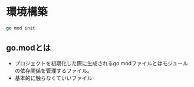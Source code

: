 # 環境構築

```go
go mod init
```
## go.modとは
- プロジェクトを初期化した際に生成されるgo.modファイルとはモジュールの依存関係を管理するファイル。
- 基本的に触らなくていいファイル

